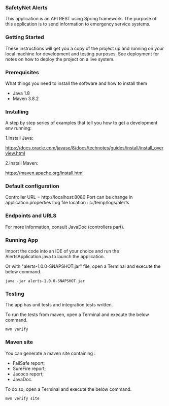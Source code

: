 ### SafetyNet Alerts
This application is an API REST using Spring framework.
The purpose of this application is to send information to emergency service systems.

### Getting Started

These instructions will get you a copy of the project up and running on your local machine for development and testing purposes. See deployment for notes on how to deploy the project on a live system.

### Prerequisites

What things you need to install the software and how to install them

- Java 1.8
- Maven 3.8.2

### Installing

A step by step series of examples that tell you how to get a development env running:

1.Install Java:

https://docs.oracle.com/javase/8/docs/technotes/guides/install/install_overview.html

2.Install Maven:

https://maven.apache.org/install.html

### Default configuration

Controller URL = http://localhost:8080
Port can be change in application.properties
Log file location : c:/temp/logs/alerts

### Endpoints and URLS

For more information, consult JavaDoc (controllers part).

### Running App

Import the code into an IDE of your choice and run the AlertsApplication.java to launch the application.

Or with "alerts-1.0.0-SNAPSHOT.jar" file, open a Terminal and execute the below command.

`java -jar alerts-1.0.0-SNAPSHOT.jar`

### Testing

The app has unit tests and integration tests written.

To run the tests from maven, open a Terminal and execute the below command.

`mvn verify`

### Maven site

You can generate a maven site containing :

- FailSafe report;
- SureFire report;
- Jacoco report;
- JavaDoc.

To do so, open a Terminal and execute the below command.

`mvn verify site`
